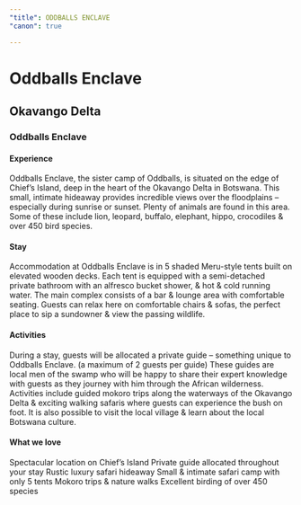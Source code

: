 ```yaml
---
"title": ODDBALLS ENCLAVE
"canon": true

---
```


# Oddballs Enclave
## Okavango Delta
### Oddballs Enclave

#### Experience
Oddballs Enclave, the sister camp of Oddballs, is situated on the edge of Chief’s Island, deep in the heart of the Okavango Delta in Botswana.  This small, intimate hideaway provides incredible views over the floodplains – especially during sunrise or sunset. 
Plenty of animals are found in this area.  Some of these include lion, leopard, buffalo, elephant, hippo, crocodiles &amp; over 450 bird species.

#### Stay
Accommodation at Oddballs Enclave is in 5 shaded Meru-style tents built on elevated wooden decks.  Each tent is equipped with a semi-detached private bathroom with an alfresco bucket shower, &amp; hot &amp; cold running water.
The main complex consists of a bar &amp; lounge area with comfortable seating.  Guests can relax here on comfortable chairs &amp; sofas, the perfect place to sip a sundowner &amp; view the passing wildlife.

#### Activities
During a stay, guests will be allocated a private guide – something unique to Oddballs Enclave. (a maximum of 2 guests per guide)
These guides are local men of the swamp who will be happy to share their expert knowledge with guests as they journey with him through the African wilderness.
Activities include guided mokoro trips along the waterways of the Okavango Delta &amp; exciting walking safaris where guests can experience the bush on foot.  It is also possible to visit the local village &amp; learn about the local Botswana culture.


#### What we love
Spectacular location on Chief’s Island
Private guide allocated throughout your stay
Rustic luxury safari hideaway
Small &amp; intimate safari camp with only 5 tents
Mokoro trips &amp; nature walks
Excellent birding of over 450 species